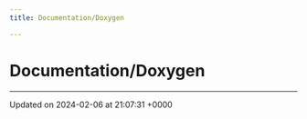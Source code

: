 ```yaml
---
title: Documentation/Doxygen

---
```


# Documentation/Doxygen








-------------------------------

Updated on 2024-02-06 at 21:07:31 +0000
